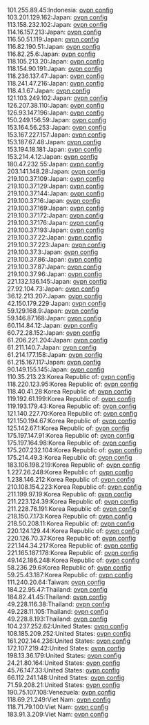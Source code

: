 101.255.89.45:Indonesia: [ovpn config](vpn/101_255_89_45.ovpn)  
103.201.129.162:Japan: [ovpn config](vpn/103_201_129_162.ovpn)  
113.158.232.102:Japan: [ovpn config](vpn/113_158_232_102.ovpn)  
114.16.157.213:Japan: [ovpn config](vpn/114_16_157_213.ovpn)  
116.50.51.119:Japan: [ovpn config](vpn/116_50_51_119.ovpn)  
116.82.190.51:Japan: [ovpn config](vpn/116_82_190_51.ovpn)  
116.82.25.6:Japan: [ovpn config](vpn/116_82_25_6.ovpn)  
118.105.213.20:Japan: [ovpn config](vpn/118_105_213_20.ovpn)  
118.154.90.191:Japan: [ovpn config](vpn/118_154_90_191.ovpn)  
118.236.137.47:Japan: [ovpn config](vpn/118_236_137_47.ovpn)  
118.241.47.216:Japan: [ovpn config](vpn/118_241_47_216.ovpn)  
118.4.1.67:Japan: [ovpn config](vpn/118_4_1_67.ovpn)  
121.103.249.102:Japan: [ovpn config](vpn/121_103_249_102.ovpn)  
126.207.38.110:Japan: [ovpn config](vpn/126_207_38_110.ovpn)  
126.93.147.196:Japan: [ovpn config](vpn/126_93_147_196.ovpn)  
150.249.156.59:Japan: [ovpn config](vpn/150_249_156_59.ovpn)  
153.164.56.253:Japan: [ovpn config](vpn/153_164_56_253.ovpn)  
153.167.227.157:Japan: [ovpn config](vpn/153_167_227_157.ovpn)  
153.187.67.48:Japan: [ovpn config](vpn/153_187_67_48.ovpn)  
153.194.18.181:Japan: [ovpn config](vpn/153_194_18_181.ovpn)  
153.214.4.12:Japan: [ovpn config](vpn/153_214_4_12.ovpn)  
180.47.232.55:Japan: [ovpn config](vpn/180_47_232_55.ovpn)  
203.141.148.28:Japan: [ovpn config](vpn/203_141_148_28.ovpn)  
219.100.37.109:Japan: [ovpn config](vpn/219_100_37_109.ovpn)  
219.100.37.129:Japan: [ovpn config](vpn/219_100_37_129.ovpn)  
219.100.37.144:Japan: [ovpn config](vpn/219_100_37_144.ovpn)  
219.100.37.16:Japan: [ovpn config](vpn/219_100_37_16.ovpn)  
219.100.37.169:Japan: [ovpn config](vpn/219_100_37_169.ovpn)  
219.100.37.172:Japan: [ovpn config](vpn/219_100_37_172.ovpn)  
219.100.37.176:Japan: [ovpn config](vpn/219_100_37_176.ovpn)  
219.100.37.193:Japan: [ovpn config](vpn/219_100_37_193.ovpn)  
219.100.37.22:Japan: [ovpn config](vpn/219_100_37_22.ovpn)  
219.100.37.223:Japan: [ovpn config](vpn/219_100_37_223.ovpn)  
219.100.37.3:Japan: [ovpn config](vpn/219_100_37_3.ovpn)  
219.100.37.86:Japan: [ovpn config](vpn/219_100_37_86.ovpn)  
219.100.37.87:Japan: [ovpn config](vpn/219_100_37_87.ovpn)  
219.100.37.96:Japan: [ovpn config](vpn/219_100_37_96.ovpn)  
221.132.136.145:Japan: [ovpn config](vpn/221_132_136_145.ovpn)  
27.92.104.73:Japan: [ovpn config](vpn/27_92_104_73.ovpn)  
36.12.213.207:Japan: [ovpn config](vpn/36_12_213_207.ovpn)  
42.150.179.229:Japan: [ovpn config](vpn/42_150_179_229.ovpn)  
59.129.168.9:Japan: [ovpn config](vpn/59_129_168_9.ovpn)  
59.146.87.168:Japan: [ovpn config](vpn/59_146_87_168.ovpn)  
60.114.84.12:Japan: [ovpn config](vpn/60_114_84_12.ovpn)  
60.72.28.152:Japan: [ovpn config](vpn/60_72_28_152.ovpn)  
61.206.221.204:Japan: [ovpn config](vpn/61_206_221_204.ovpn)  
61.211.140.7:Japan: [ovpn config](vpn/61_211_140_7.ovpn)  
61.214.177.158:Japan: [ovpn config](vpn/61_214_177_158.ovpn)  
61.215.167.117:Japan: [ovpn config](vpn/61_215_167_117.ovpn)  
90.149.155.145:Japan: [ovpn config](vpn/90_149_155_145.ovpn)  
110.35.213.23:Korea Republic of: [ovpn config](vpn/110_35_213_23.ovpn)  
118.220.123.95:Korea Republic of: [ovpn config](vpn/118_220_123_95.ovpn)  
118.40.41.28:Korea Republic of: [ovpn config](vpn/118_40_41_28.ovpn)  
119.192.61.199:Korea Republic of: [ovpn config](vpn/119_192_61_199.ovpn)  
119.193.179.43:Korea Republic of: [ovpn config](vpn/119_193_179_43.ovpn)  
121.140.227.70:Korea Republic of: [ovpn config](vpn/121_140_227_70.ovpn)  
121.150.194.67:Korea Republic of: [ovpn config](vpn/121_150_194_67.ovpn)  
125.142.67.1:Korea Republic of: [ovpn config](vpn/125_142_67_1.ovpn)  
175.197.147.91:Korea Republic of: [ovpn config](vpn/175_197_147_91.ovpn)  
175.197.164.98:Korea Republic of: [ovpn config](vpn/175_197_164_98.ovpn)  
175.207.232.104:Korea Republic of: [ovpn config](vpn/175_207_232_104.ovpn)  
175.214.49.3:Korea Republic of: [ovpn config](vpn/175_214_49_3.ovpn)  
183.106.198.219:Korea Republic of: [ovpn config](vpn/183_106_198_219.ovpn)  
1.227.26.248:Korea Republic of: [ovpn config](vpn/1_227_26_248.ovpn)  
1.238.146.212:Korea Republic of: [ovpn config](vpn/1_238_146_212.ovpn)  
210.108.154.223:Korea Republic of: [ovpn config](vpn/210_108_154_223.ovpn)  
211.199.97.19:Korea Republic of: [ovpn config](vpn/211_199_97_19.ovpn)  
211.223.124.39:Korea Republic of: [ovpn config](vpn/211_223_124_39.ovpn)  
211.228.76.191:Korea Republic of: [ovpn config](vpn/211_228_76_191.ovpn)  
218.150.7.173:Korea Republic of: [ovpn config](vpn/218_150_7_173.ovpn)  
218.50.208.11:Korea Republic of: [ovpn config](vpn/218_50_208_11.ovpn)  
220.124.129.44:Korea Republic of: [ovpn config](vpn/220_124_129_44.ovpn)  
220.126.70.37:Korea Republic of: [ovpn config](vpn/220_126_70_37.ovpn)  
221.144.34.217:Korea Republic of: [ovpn config](vpn/221_144_34_217.ovpn)  
221.165.187.178:Korea Republic of: [ovpn config](vpn/221_165_187_178.ovpn)  
49.142.186.248:Korea Republic of: [ovpn config](vpn/49_142_186_248.ovpn)  
58.236.29.6:Korea Republic of: [ovpn config](vpn/58_236_29_6.ovpn)  
59.25.43.187:Korea Republic of: [ovpn config](vpn/59_25_43_187.ovpn)  
111.240.20.64:Taiwan: [ovpn config](vpn/111_240_20_64.ovpn)  
184.22.95.47:Thailand: [ovpn config](vpn/184_22_95_47.ovpn)  
184.82.41.45:Thailand: [ovpn config](vpn/184_82_41_45.ovpn)  
49.228.116.38:Thailand: [ovpn config](vpn/49_228_116_38.ovpn)  
49.228.11.105:Thailand: [ovpn config](vpn/49_228_11_105.ovpn)  
49.228.8.193:Thailand: [ovpn config](vpn/49_228_8_193.ovpn)  
104.237.252.62:United States: [ovpn config](vpn/104_237_252_62.ovpn)  
108.185.209.252:United States: [ovpn config](vpn/108_185_209_252.ovpn)  
161.202.144.236:United States: [ovpn config](vpn/161_202_144_236.ovpn)  
172.107.219.42:United States: [ovpn config](vpn/172_107_219_42.ovpn)  
198.13.36.179:United States: [ovpn config](vpn/198_13_36_179.ovpn)  
24.21.80.164:United States: [ovpn config](vpn/24_21_80_164.ovpn)  
45.76.147.33:United States: [ovpn config](vpn/45_76_147_33.ovpn)  
66.112.241.148:United States: [ovpn config](vpn/66_112_241_148.ovpn)  
71.59.208.21:United States: [ovpn config](vpn/71_59_208_21.ovpn)  
190.75.107.108:Venezuela: [ovpn config](vpn/190_75_107_108.ovpn)  
118.69.21.249:Viet Nam: [ovpn config](vpn/118_69_21_249.ovpn)  
118.71.79.100:Viet Nam: [ovpn config](vpn/118_71_79_100.ovpn)  
183.91.3.209:Viet Nam: [ovpn config](vpn/183_91_3_209.ovpn)  
